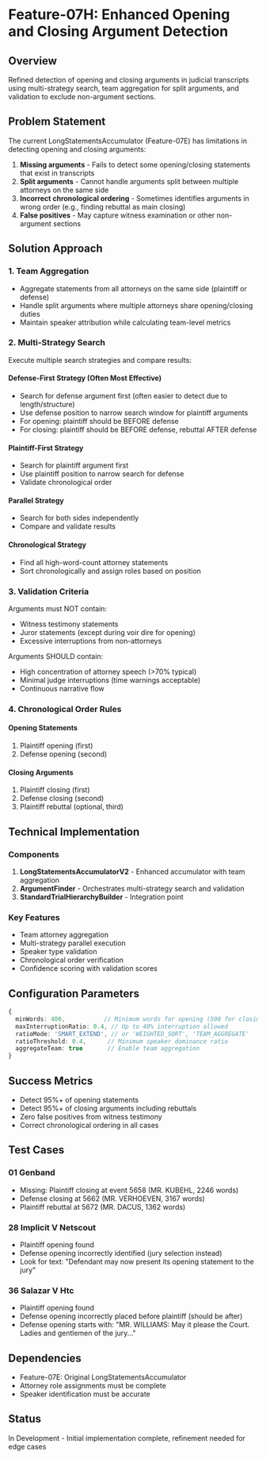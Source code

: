 # Feature-07H: Enhanced Opening and Closing Argument Detection

## Overview
Refined detection of opening and closing arguments in judicial transcripts using multi-strategy search, team aggregation for split arguments, and validation to exclude non-argument sections.

## Problem Statement
The current LongStatementsAccumulator (Feature-07E) has limitations in detecting opening and closing arguments:
1. **Missing arguments** - Fails to detect some opening/closing statements that exist in transcripts
2. **Split arguments** - Cannot handle arguments split between multiple attorneys on the same side
3. **Incorrect chronological ordering** - Sometimes identifies arguments in wrong order (e.g., finding rebuttal as main closing)
4. **False positives** - May capture witness examination or other non-argument sections

## Solution Approach

### 1. Team Aggregation
- Aggregate statements from all attorneys on the same side (plaintiff or defense)
- Handle split arguments where multiple attorneys share opening/closing duties
- Maintain speaker attribution while calculating team-level metrics

### 2. Multi-Strategy Search
Execute multiple search strategies and compare results:

#### Defense-First Strategy (Often Most Effective)
- Search for defense argument first (often easier to detect due to length/structure)
- Use defense position to narrow search window for plaintiff arguments
- For opening: plaintiff should be BEFORE defense
- For closing: plaintiff should be BEFORE defense, rebuttal AFTER defense

#### Plaintiff-First Strategy
- Search for plaintiff argument first
- Use plaintiff position to narrow search for defense
- Validate chronological order

#### Parallel Strategy
- Search for both sides independently
- Compare and validate results

#### Chronological Strategy
- Find all high-word-count attorney statements
- Sort chronologically and assign roles based on position

### 3. Validation Criteria
Arguments must NOT contain:
- Witness testimony statements
- Juror statements (except during voir dire for opening)
- Excessive interruptions from non-attorneys

Arguments SHOULD contain:
- High concentration of attorney speech (>70% typical)
- Minimal judge interruptions (time warnings acceptable)
- Continuous narrative flow

### 4. Chronological Order Rules

#### Opening Statements
1. Plaintiff opening (first)
2. Defense opening (second)

#### Closing Arguments
1. Plaintiff closing (first)
2. Defense closing (second)
3. Plaintiff rebuttal (optional, third)

## Technical Implementation

### Components
1. **LongStatementsAccumulatorV2** - Enhanced accumulator with team aggregation
2. **ArgumentFinder** - Orchestrates multi-strategy search and validation
3. **StandardTrialHierarchyBuilder** - Integration point

### Key Features
- Team attorney aggregation
- Multi-strategy parallel execution
- Speaker type validation
- Chronological order verification
- Confidence scoring with validation scores

## Configuration Parameters

```typescript
{
  minWords: 400,           // Minimum words for opening (500 for closing)
  maxInterruptionRatio: 0.4, // Up to 40% interruption allowed
  ratioMode: 'SMART_EXTEND', // or 'WEIGHTED_SQRT', 'TEAM_AGGREGATE'
  ratioThreshold: 0.4,      // Minimum speaker dominance ratio
  aggregateTeam: true       // Enable team aggregation
}
```

## Success Metrics
- Detect 95%+ of opening statements
- Detect 95%+ of closing arguments including rebuttals
- Zero false positives from witness testimony
- Correct chronological ordering in all cases

## Test Cases

### 01 Genband
- Missing: Plaintiff closing at event 5658 (MR. KUBEHL, 2246 words)
- Defense closing at 5662 (MR. VERHOEVEN, 3167 words)
- Plaintiff rebuttal at 5672 (MR. DACUS, 1362 words)

### 28 Implicit V Netscout
- Plaintiff opening found
- Defense opening incorrectly identified (jury selection instead)
- Look for text: "Defendant may now present its opening statement to the jury"

### 36 Salazar V Htc
- Plaintiff opening found
- Defense opening incorrectly placed before plaintiff (should be after)
- Defense opening starts with: "MR. WILLIAMS: May it please the Court. Ladies and gentlemen of the jury..."

## Dependencies
- Feature-07E: Original LongStatementsAccumulator
- Attorney role assignments must be complete
- Speaker identification must be accurate

## Status
In Development - Initial implementation complete, refinement needed for edge cases